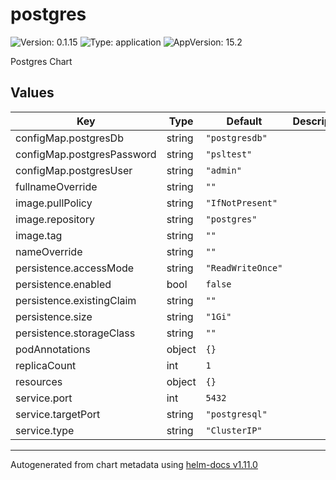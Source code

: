 

# postgres

![Version: 0.1.15](https://img.shields.io/badge/Version-0.1.15-informational?style=flat-square) ![Type: application](https://img.shields.io/badge/Type-application-informational?style=flat-square) ![AppVersion: 15.2](https://img.shields.io/badge/AppVersion-15.2-informational?style=flat-square)

Postgres Chart

## Values

| Key | Type | Default | Description |
|-----|------|---------|-------------|
| configMap.postgresDb | string | `"postgresdb"` |  |
| configMap.postgresPassword | string | `"psltest"` |  |
| configMap.postgresUser | string | `"admin"` |  |
| fullnameOverride | string | `""` |  |
| image.pullPolicy | string | `"IfNotPresent"` |  |
| image.repository | string | `"postgres"` |  |
| image.tag | string | `""` |  |
| nameOverride | string | `""` |  |
| persistence.accessMode | string | `"ReadWriteOnce"` |  |
| persistence.enabled | bool | `false` |  |
| persistence.existingClaim | string | `""` |  |
| persistence.size | string | `"1Gi"` |  |
| persistence.storageClass | string | `""` |  |
| podAnnotations | object | `{}` |  |
| replicaCount | int | `1` |  |
| resources | object | `{}` |  |
| service.port | int | `5432` |  |
| service.targetPort | string | `"postgresql"` |  |
| service.type | string | `"ClusterIP"` |  |

----------------------------------------------
Autogenerated from chart metadata using [helm-docs v1.11.0](https://github.com/norwoodj/helm-docs/releases/v1.11.0)
